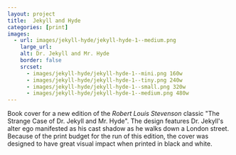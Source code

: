 ```yaml
---
layout: project
title:  Jekyll and Hyde
categories: [print]
images:
  - url: images/jekyll-hyde/jekyll-hyde-1--medium.png
    large_url:
    alt: Dr. Jekyll and Mr. Hyde
    border: false
    srcset:
      - images/jekyll-hyde/jekyll-hyde-1--mini.png 160w
      - images/jekyll-hyde/jekyll-hyde-1--tiny.png 240w
      - images/jekyll-hyde/jekyll-hyde-1--small.png 320w
      - images/jekyll-hyde/jekyll-hyde-1--medium.png 480w
---
```


Book cover for a new edition of the _Robert Louis Stevenson_ classic "The Strange Case of Dr. Jekyll and Mr. Hyde". The design features Dr. Jekyll's alter ego manifested as his cast shadow as he walks down a London street. Because of the print budget for the run of this edition, the cover was designed to have great visual impact when printed in black and white.
